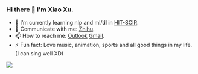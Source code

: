 ### Hi there 👋 I'm Xiao Xu.

- 🌱 I’m currently learning nlp and ml/dl in [HIT-SCIR](https://ir.hit.edu.cn).
- 💬 Communicate with me: [Zhihu](https://www.zhihu.com/people/xuxiao-looper).
- 📫 How to reach me: [Outlook](mailto:looperxx@outlook.com) [Gmail](mailto:looperxx27@gmail.com).
- ⚡ Fun fact: Love music, animation, sports and all good things in my life. (I can sing well XD)

<a href="https://looperxx.github.io/">
  <img align="left" src="https://github-readme-stats.vercel.app/api?username=looperxx&count_private=true&show_icons=true" />
</a>  

<!--
<a href="https://looperxx.github.io/">
    <img align="left" src="https://github-readme-stats.vercel.app/api/top-langs/?username=looperxx&hide=HTML,PostScript,JavaScript,Java,CSS&layout=compact" />
</a>
<a href="https://looperxx.github.io/">
  <img align="left" src="https://github-readme-stats.vercel.app/api/pin/?username=looperxx&repo=DF-Net" />
</a>  
-->



<!--
- 🔭 I’m currently working on ...
- 🌱 I’m currently learning ...
- 👯 I’m looking to collaborate on ...
- 🤔 I’m looking for help with ...
- 💬 Ask me about ...
- 📫 How to reach me: ...
- 😄 Pronouns: ...
- ⚡ Fun fact: ...
-->
